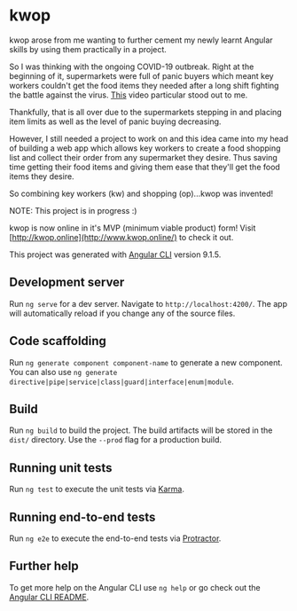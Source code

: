 # kwop

kwop arose from me wanting to further cement my newly learnt Angular skills by using them practically in a project. 

So I was thinking with the ongoing COVID-19 outbreak. Right at the beginning of it, supermarkets were full of panic buyers which meant key workers couldn't get the food items they needed after a long shift fighting the battle against the virus. [This](https://www.youtube.com/watch?v=jmSPOSGpAYs) video particular stood out to me.

Thankfully, that is all over due to the supermarkets stepping in and placing item limits as well as the level of panic buying decreasing. 

However, I still needed a project to work on and this idea came into my head of building a web app which allows key workers to create a food shopping list and collect their order from any supermarket they desire. Thus saving time getting their food items and giving them ease that they'll get the food items they desire.

So combining key workers (kw) and shopping (op)...kwop was invented!

NOTE: This project is in progress :)

kwop is now online in it's MVP (minimum viable product) form! Visit [http://kwop.online](http://www.kwop.online/) to check it out.

This project was generated with [Angular CLI](https://github.com/angular/angular-cli) version 9.1.5.

## Development server

Run `ng serve` for a dev server. Navigate to `http://localhost:4200/`. The app will automatically reload if you change any of the source files.

## Code scaffolding

Run `ng generate component component-name` to generate a new component. You can also use `ng generate directive|pipe|service|class|guard|interface|enum|module`.

## Build

Run `ng build` to build the project. The build artifacts will be stored in the `dist/` directory. Use the `--prod` flag for a production build.

## Running unit tests

Run `ng test` to execute the unit tests via [Karma](https://karma-runner.github.io).

## Running end-to-end tests

Run `ng e2e` to execute the end-to-end tests via [Protractor](http://www.protractortest.org/).

## Further help

To get more help on the Angular CLI use `ng help` or go check out the [Angular CLI README](https://github.com/angular/angular-cli/blob/master/README.md).
